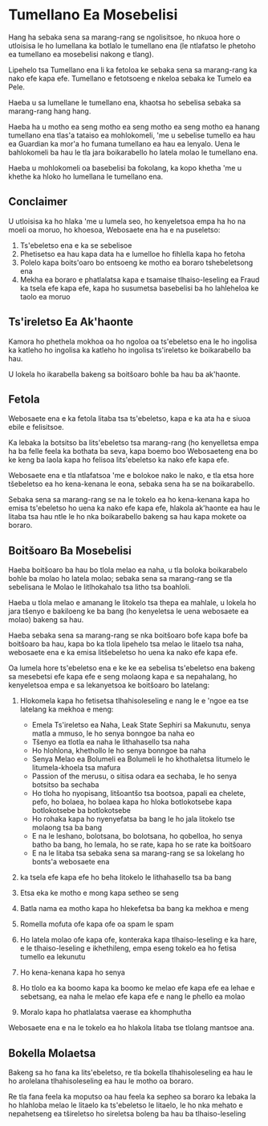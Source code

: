 # Tumellano Ea Mosebelisi

Hang ha sebaka sena sa marang-rang se ngolisitsoe, ho nkuoa hore o utloisisa le ho lumellana ka botlalo le tumellano ena (le ntlafatso le phetoho ea tumellano ea mosebelisi nakong e tlang).

Lipehelo tsa Tumellano ena li ka fetoloa ke sebaka sena sa marang-rang ka nako efe kapa efe. Tumellano e fetotsoeng e nkeloa sebaka ke Tumelo ea Pele.

Haeba u sa lumellane le tumellano ena, khaotsa ho sebelisa sebaka sa marang-rang hang hang.

Haeba ha u motho ea seng motho ea seng motho ea seng motho ea hanang tumellano ena tlas'a tataiso ea mohlokomeli, 'me u sebelise tumello ea hau ea Guardian ka mor'a ho fumana tumellano ea hau ea lenyalo. Uena le bahlokomeli ba hau le tla jara boikarabello ho latela molao le tumellano ena.

Haeba u mohlokomeli oa basebelisi ba fokolang, ka kopo khetha 'me u khethe ka hloko ho lumellana le tumellano ena.

## Conclaimer

U utloisisa ka ho hlaka 'me u lumela seo, ho kenyeletsoa empa ha ho na moeli oa moruo, ho khoesoa, Webosaete ena ha e na puseletso:

1. Ts'ebeletso ena e ka se sebelisoe
1. Phetisetso ea hau kapa data ha e lumelloe ho fihlella kapa ho fetoha
1. Polelo kapa boits'oaro bo entsoeng ke motho ea boraro tshebeletsong ena
1. Mekha ea boraro e phatlalatsa kapa e tsamaise tlhaiso-leseling ea Fraud ka tsela efe kapa efe, kapa ho susumetsa basebelisi ba ho lahleheloa ke taolo ea moruo

## Ts'ireletso Ea Ak'haonte

Kamora ho phethela mokhoa oa ho ngoloa oa ts'ebeletso ena le ho ingolisa ka katleho ho ingolisa ka katleho ho ingolisa ts'ireletso ke boikarabello ba hau.

U lokela ho ikarabella bakeng sa boitšoaro bohle ba hau ba ak'haonte.

## Fetola

Webosaete ena e ka fetola litaba tsa ts'ebeletso, kapa e ka ata ha e siuoa ebile e felisitsoe.

Ka lebaka la botsitso ba lits'ebeletso tsa marang-rang (ho kenyelletsa empa ha ba felle feela ka bothata ba seva, kapa boemo boo Webosaeteng ena bo ke keng ba laola kapa ho felisoa lits'ebeletso ka nako efe kapa efe.

Webosaete ena e tla ntlafatsoa 'me e bolokoe nako le nako, e tla etsa hore tšebeletso ea ho kena-kenana le eona, sebaka sena ha se na boikarabello.

Sebaka sena sa marang-rang se na le tokelo ea ho kena-kenana kapa ho emisa ts'ebeletso ho uena ka nako efe kapa efe, hlakola ak'haonte ea hau le litaba tsa hau ntle le ho nka boikarabello bakeng sa hau kapa mokete oa boraro.

## Boitšoaro Ba Mosebelisi

Haeba boitšoaro ba hau bo tlola melao ea naha, u tla boloka boikarabelo bohle ba molao ho latela molao; sebaka sena sa marang-rang se tla sebelisana le Molao le litlhokahalo tsa litho tsa boahloli.

Haeba u tlola melao e amanang le litokelo tsa thepa ea mahlale, u lokela ho jara tšenyo e bakiloeng ke ba bang (ho kenyeletsa le uena webosaete ea molao) bakeng sa hau.

Haeba sebaka sena sa marang-rang se nka boitšoaro bofe kapa bofe ba boitšoaro ba hau, kapa bo ka tlola lipehelo tsa melao le litaelo tsa naha, webosaete ena e ka emisa litšebeletso ho uena ka nako efe kapa efe.

Oa lumela hore ts'ebeletso ena e ke ke ea sebelisa ts'ebeletso ena bakeng sa mesebetsi efe kapa efe e seng molaong kapa e sa nepahalang, ho kenyeletsoa empa e sa lekanyetsoa ke boitšoaro bo latelang:

1. Hlokomela kapa ho fetisetsa tlhahisoleseling e nang le e 'ngoe ea tse latelang ka mekhoa e meng:

   * Emela Ts'ireletso ea Naha, Leak State Sephiri sa Makunutu, senya matla a mmuso, le ho senya bonngoe ba naha eo
   * Tšenyo ea tlotla ea naha le lithahasello tsa naha
   * Ho hlohlona, ​​khethollo le ho senya bonngoe ba naha
   * Senya Melao ea Bolumeli ea Bolumeli le ho khothaletsa litumelo le litumela-khoela tsa mafura
   * Passion of the merusu, o sitisa odara ea sechaba, le ho senya botsitso ba sechaba
   * Ho tloha ho nyopisang, litšoantšo tsa bootsoa, ​​papali ea chelete, pefo, ho bolaea, ho bolaea kapa ho hloka botlokotsebe kapa botlokotsebe ba botlokotsebe
   * Ho rohaka kapa ho nyenyefatsa ba bang le ho jala litokelo tse molaong tsa ba bang
   * E na le leshano, bolotsana, bo bolotsana, ho qobelloa, ho senya batho ba bang, ho lemala, ho se rate, kapa ho se rate ka boitšoaro
   * E na le litaba tsa sebaka sena sa marang-rang se sa lokelang ho bonts'a webosaete ena

1. ka tsela efe kapa efe ho beha litokelo le lithahasello tsa ba bang
1. Etsa eka ke motho e mong kapa setheo se seng
1. Batla nama ea motho kapa ho hlekefetsa ba bang ka mekhoa e meng
1. Romella mofuta ofe kapa ofe oa spam le spam
1. Ho latela molao ofe kapa ofe, konteraka kapa tlhaiso-leseling e ka hare, e le tlhaiso-leseling e ikhethileng, empa eseng tokelo ea ho fetisa tumello ea lekunutu
1. Ho kena-kenana kapa ho senya
1. Ho tlolo ea ka boomo kapa ka boomo ke melao efe kapa efe ea lehae e sebetsang, ea naha le melao efe kapa efe e nang le phello ea molao
1. Moralo kapa ho phatlalatsa vaerase ea khomphutha

Webosaete ena e na le tokelo ea ho hlakola litaba tse tlolang mantsoe ana.

## Bokella Molaetsa

Bakeng sa ho fana ka lits'ebeletso, re tla bokella tlhahisoleseling ea hau le ho arolelana tlhahisoleseling ea hau le motho oa boraro.

Re tla fana feela ka moputso oa hau feela ka sepheo sa boraro ka lebaka la ho hlahloba melao le litaelo ka ts'ebeletso le litaelo, le ho nka mehato e nepahetseng ea tšireletso ho sireletsa boleng ba hau ba tlhaiso-leseling